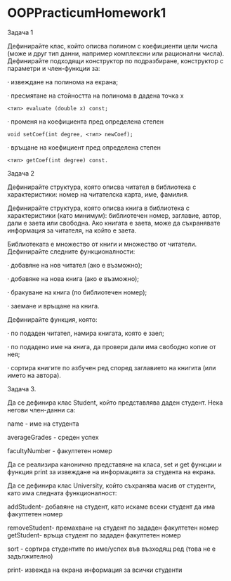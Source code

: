 # OOPPracticumHomework1

Задача 1

Дефинирайте клас, който описва полином с коефициенти цели числа (може и друг тип данни, например комплексни или рационални числа). Дефинирайте подходящи конструктор по подразбиране, конструктор с параметри и член-функции за:

·         извеждане на полинома на екрана;

·         пресмятане на стойността на полинома в дадена точка x

    <тип> evaluate (double x) const;

·         променя на коефициента пред определена степен

    void setCoef(int degree, <тип> newCoef);

·         връщане на коефициент пред определена степен

    <тип> getCoef(int degree) const.


Задача 2

Дефинирайте структура, която описва читател в библиотека с характеристики: номер на читателска карта, име, фамилия.

Дефинирайте структура, която описва книга в библиотека с характеристики (като минимум): библиотечен номер, заглавие, автор, дали е заета или свободна. Ако книгата е заета, може да съхранявате информация за читателя, на който е заета.

Библиотеката е множество от книги и множество от читатели. Дефинирайте следните функционалности:

·         добавяне на нов читател (ако е възможно);

·         добавяне на нова книга (ако е възможно);

·         бракуване на книга (по библиотечен номер);

·         заемане и връщане на книга.

Дефинирайте функция, която:

·         по подаден читател, намира книгата, която е заел;

·         по подадено име на книга, да провери дали има свободно копие от нея;

·         сортира книгите по азбучен ред според заглавието на книгита (или името на автора).

Задача 3.


Да се дефинира клас Student, който представлява даден студент. Нека негови член-данни са:

name - име на студента

averageGrades - среден успех

facultyNumber - факултетен номер

Да се реализира канонично представяне на класа, set и get функции и функция print за извеждане на информацията за студента на екрана.

Да се дефинира клас University, който съхранява масив от студенти, като има следната функционалност:

addStudent- добавяне на студент, като искаме всеки студент да има факултетен номер

removeStudent- премахване на студент по зададен факултетен номер getStudent- връща студент по зададен факултетен номер

sort - сортира студентите по име/успех във възходящ ред (това не е задължително)

print- извежда на екрана информация за всички студенти
